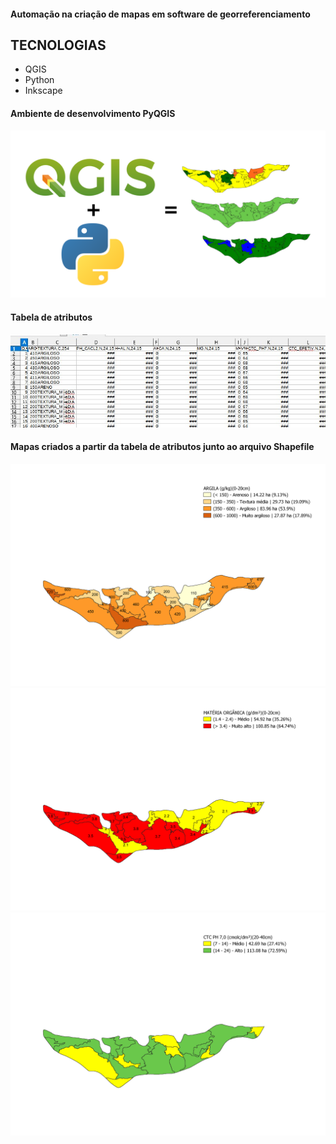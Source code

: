<h4>Automação na criação de mapas em software de georreferenciamento</h4>

## TECNOLOGIAS
* QGIS 
* Python
* Inkscape

<h4>Ambiente de desenvolvimento PyQGIS</h4>

<img src="https://github.com/BSFernando/automa-o-qgis/blob/main/mapas/QGIS.png" alt="alt text" width="600px">

<h4>Tabela de atributos</h4>

<img src="https://github.com/BSFernando/automa-o-qgis/blob/main/mapas/dataframe.jpg" alt="alt text" width="600px">

<h4>Mapas criados a partir da tabela de atributos junto ao arquivo Shapefile</h4>

<img src="https://github.com/BSFernando/automa-o-qgis/blob/main/mapas/mapa1.png" alt="alt text" width="600px">
<img src="https://github.com/BSFernando/automa-o-qgis/blob/main/mapas/mapa2.png" alt="alt text" width="600px">
<img src="https://github.com/BSFernando/automa-o-qgis/blob/main/mapas/mapa3.png" alt="alt text" width="600px">

